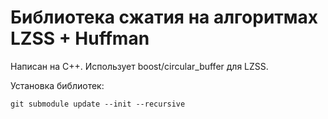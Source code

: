 # Библиотека сжатия на алгоритмах LZSS + Huffman

Написан на C++. Использует boost/circular_buffer для LZSS. 

Установка библиотек:
```
git submodule update --init --recursive
```